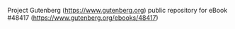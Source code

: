 Project Gutenberg (https://www.gutenberg.org) public repository for eBook #48417 (https://www.gutenberg.org/ebooks/48417)
